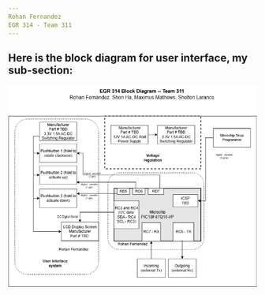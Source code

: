 ```yaml
---
Rohan Fernandez
EGR 314 - Team 311
---
```


## Here is the block diagram for user interface, my sub-section:
<img src="https://github.com/Rohan-Fernandez/Rohan-Fernandez.github.io/blob/184304f26e8d7c1f0bbf46aa7fd227912705366e/docs/Individual%20Block%20Diagram%20RF.drawio.png">

